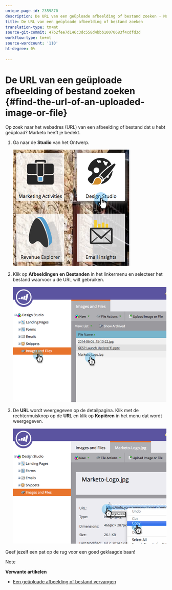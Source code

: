 ```yaml
---
unique-page-id: 2359870
description: De URL van een geüploade afbeelding of bestand zoeken - Marketo Docs - Productdocumentatie
title: De URL van een geüploade afbeelding of bestand zoeken
translation-type: tm+mt
source-git-commit: 47b2fee7d146c3dc558d4bbb10070683f4cdfd3d
workflow-type: tm+mt
source-wordcount: '110'
ht-degree: 0%

---
```



# De URL van een geüploade afbeelding of bestand zoeken {#find-the-url-of-an-uploaded-image-or-file}

Op zoek naar het webadres (URL) van een afbeelding of bestand dat u hebt geüpload? Marketo heeft je bedekt.

1. Ga naar de **Studio** van het Ontwerp.

   ![](assets/designstudio-4.png)

1. Klik op **Afbeeldingen** **en** **Bestanden** in het linkermenu en selecteer het bestand waarvoor u de URL wilt gebruiken.

   ![](assets/image2014-9-25-14-3a47-3a53.png)

1. De **URL** wordt weergegeven op de detailpagina. Klik met de rechtermuisknop op de **URL** en klik op **Kopiëren** in het menu dat wordt weergegeven.

   ![](assets/image2014-9-25-14-3a48-3a16.png)

Geef jezelf een pat op de rug voor een goed geklaagde baan!

>[!NOTE]
>
>**Verwante artikelen**
>
>* [Een geüploade afbeelding of bestand vervangen](replace-an-uploaded-image-or-file.md)

>



